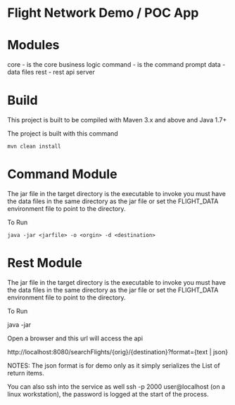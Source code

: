 Flight Network Demo / POC App
============================

Modules
=======
core - is the core business logic
command - is the command prompt
data - data files
rest - rest api server

Build
=====
This project is built to be compiled with Maven 3.x and above and Java 1.7+

The project is built with this command
    
    mvn clean install
    
Command Module
==============
The jar file in the target directory is the executable to invoke you must have the data files in the same directory as the jar file or set the FLIGHT_DATA environment file to point to the directory.

To Run
  
  	java -jar <jarfile> -o <orgin> -d <destination>
  	
Rest Module
===========
The jar file in the target directory is the executable to invoke you must have the data files in the same directory as the jar file or set the FLIGHT_DATA environment file to point to the directory.

To Run 
   
   java -jar <jarfile> 

Open a browser and this url will access the api

http://localhost:8080/searchFlights/{orig}/{destination}?format={text | json}

NOTES: The json format is for demo only as it simply serializes the List of return items.

You can also ssh into the service as well ssh -p 2000 user@localhost (on a linux workstation), the password is logged at the start of the process.
 
